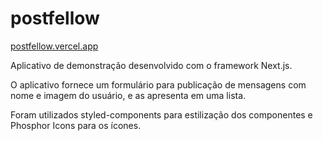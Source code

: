 # postfellow
[postfellow.vercel.app](https://postfellow.vercel.app/)

Aplicativo de demonstração desenvolvido com o framework Next.js. 

O aplicativo fornece um formulário para publicação de mensagens com nome e imagem do usuário, e as apresenta em uma lista.

Foram utilizados styled-components para estilização dos componentes e Phosphor Icons para os ícones.
